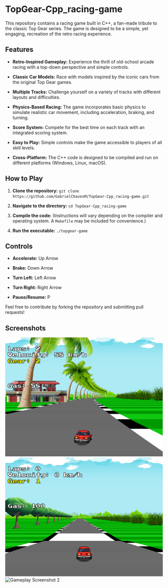 # TopGear-Cpp_racing-game

This repository contains a racing game built in C++, a fan-made tribute to the classic Top Gear series. The game is designed to be a simple, yet engaging, recreation of the retro racing experience.

## Features

* **Retro-Inspired Gameplay:** Experience the thrill of old-school arcade racing with a top-down perspective and simple controls.

* **Classic Car Models:** Race with models inspired by the iconic cars from the original Top Gear games.

* **Multiple Tracks:** Challenge yourself on a variety of tracks with different layouts and difficulties.

* **Physics-Based Racing:** The game incorporates basic physics to simulate realistic car movement, including acceleration, braking, and turning.

* **Score System:** Compete for the best time on each track with an integrated scoring system.

* **Easy to Play:** Simple controls make the game accessible to players of all skill levels.

* **Cross-Platform:** The C++ code is designed to be compiled and run on different platforms (Windows, Linux, macOS).

## How to Play

1. **Clone the repository:** `git clone https://github.com/GabrielChavesM/TopGear-Cpp_racing-game.git`

2. **Navigate to the directory:** `cd TopGear-Cpp_racing-game`

3. **Compile the code:** (Instructions will vary depending on the compiler and operating system. A `Makefile` may be included for convenience.)

4. **Run the executable:** `./topgear-game`

## Controls

* **Accelerate:** Up Arrow

* **Brake:** Down Arrow

* **Turn Left:** Left Arrow

* **Turn Right:** Right Arrow

* **Pause/Resume:** P

Feel free to contribute by forking the repository and submitting pull requests!

## Screenshots
![Gameplay Screenshot 1](https://github.com/GabrielChavesM/TopGear-Cpp_racing-game/blob/main/TopGear/x64/images/print1.png)
![Gameplay Screenshot 2](https://github.com/GabrielChavesM/TopGear-Cpp_racing-game/blob/main/TopGear/x64/images/print2.PNG)
![Gameplay Screenshot 2](https://github.com/GabrielChavesM/TopGear-Cpp_racing-game/blob/main/TopGear/x64/images/print3.png)
